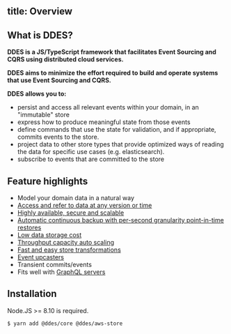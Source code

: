 title: Overview
---

## What is DDES?

**DDES is a JS/TypeScript framework that facilitates Event Sourcing and CQRS using distributed cloud services.**

**DDES aims to minimize the effort required to build and operate systems that use Event Sourcing and CQRS.**

**DDES allows you to:**
* persist and access all relevant events within your domain, in an "immutable" store
* express how to produce meaningful state from those events
* define commands that use the state for validation, and if appropriate, commits events to the store.
* project data to other store types that provide optimized ways of reading the data for specific use cases (e.g. elasticsearch).
* subscribe to events that are committed to the store

## Feature highlights

* Model your domain data in a natural way
* [Access and refer to data at any version or time](aggregate_instances.html#Loading-an-instance)
* [Highly available, secure and scalable](https://aws.amazon.com/dynamodb/details/)
* [Automatic continuous backup with per-second granularity point-in-time restores](https://aws.amazon.com/dynamodb/backup-restore/)
* [Low data storage cost](https://aws.amazon.com/dynamodb/pricing/)
* [Throughput capacity auto scaling](auto_scaling.html)
* [Fast and easy store transformations](store_transformations.html)
* [Event upcasters](upcasters.html)
* Transient commits/events
* Fits well with [GraphQL servers](https://www.apollographql.com/docs/apollo-server/)

## Installation

Node.JS >= 8.10 is required.

``` bash
$ yarn add @ddes/core @ddes/aws-store
```
